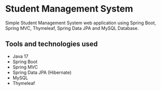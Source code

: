 # Student Management System
Simple Student Management System web application using Spring Boot, Spring MVC, Thymeleaf, Spring Data JPA and MySQL Database.

## Tools and technologies used
* Java 17
* Spring Boot
* Spring MVC
* Spring Data JPA (Hibernate)
* MySQL
* Thymeleaf